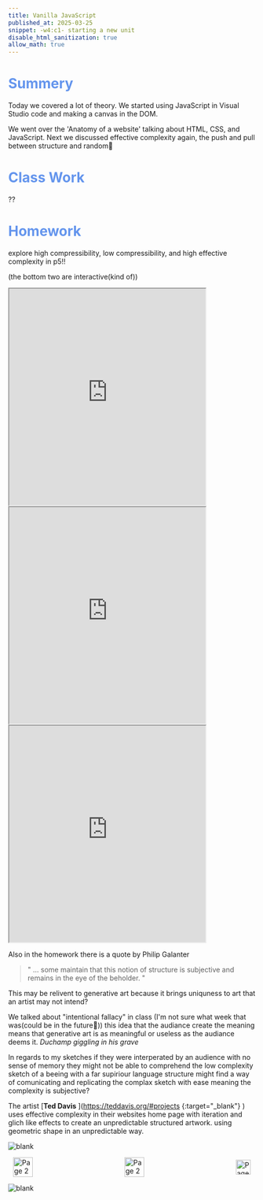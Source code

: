 ```yaml
---
title: Vanilla JavaScript
published_at: 2025-03-25
snippet: -w4:c1- starting a new unit
disable_html_sanitization: true
allow_math: true
---
```


<h1 style="color:CornflowerBlue;">Summery</h1>
Today we covered a lot of theory. We started using JavaScript in Visual Studio code and making a canvas in the DOM. 

We went over the 'Anatomy of a website' talking about HTML, CSS, and JavaScript. Next we discussed effective complexity again, the push and pull between structure and random🤯

<h1 style="color:CornflowerBlue;">Class Work</h1>
??


<h1 style="color:CornflowerBlue;">Homework</h1>
explore high compressibility, low compressibility, and high effective complexity in p5!!

(the bottom two are interactive(kind of))

<iframe src="https://editor.p5js.org/POP161516/full/Udb66paR2" width="400" height="440" aline="middle"></iframe>

<iframe src="https://editor.p5js.org/POP161516/full/hS-vKk155" width="400" height="440" aline="middle"></iframe>

<iframe src="https://editor.p5js.org/POP161516/full/GWgZxf5aE" width="400" height="440" aline="middle"></iframe>

Also in the homework there is a quote by Philip Galanter 

> " ... some maintain that this notion of structure is subjective and remains in the eye of the beholder. "

This may be relivent to generative art because it brings uniquness to art that an artist may not intend?

We talked about "intentional fallacy" in class (I'm not sure what week that was(could be in the future🤫)) this idea that the audiance create the meaning means that generative art is as meaningful or useless as the audiance deems it. *Duchamp giggling in his grave*

In regards to my sketches if they were interperated by an audience with no sense of memory they might not be able to comprehend the low complexity sketch of a beeing with a far supiriour language structure might find a way of comunicating and replicating the complax sketch with ease meaning the complexity is subjective?

The artist [**Ted Davis** ](https://teddavis.org/#projects {:target="_blank"} ) uses effective complexity in their websites home page with iteration and glich like effects to create an unpredictable structured artwork. using geometric shape in an unpredictable way.

![blank](/Images/w1/blankpng.png)

<style>
.container {
    display: flex;
    justify-content: space-between;
    align-items: center;
    padding: 0 10px; /* Optional: Add some padding if needed */
}

.button {
    display: flex;
    align-items: center;
    /* Add additional styling for buttons if needed */
}

.button img {
    display: block;
}
</style>


<body>
    <div class="container">
        <a href="/07-assignment-one" class="button middle">
            <img id= "home_id" src="/Images/Buttons/Back.png" width="40" height="40" alt="Page 2">
        <a href="/" class="button middle">
            <img id= "home_id" src="/Images/Buttons/Home.png" width="40" height="40" alt="Page 2">
        </a>
        <a href="/09-intro-to-glitch" class="button right">
            <img id= "next_id" src="/Images/Buttons/Forward.png" width="30" height="30" alt="Page 3">
        </a>
    </div>
</body>

![blank](/Images/w1/blankpng.png)